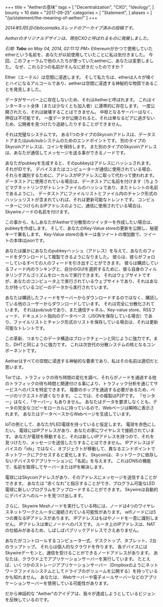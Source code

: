 +++
title = "Aetherの意味"
tags = [
    "Decentralization",
    "CXO",
    "Ideology",
]
bounty = 10
date = "2017-09-25"
categories = [
    "Statement",
]
aliases = [
	"/ja/statement/the-meaning-of-aether/"
]
+++

*2014年5月5日のbitcointalksスレッドのアーカイブ済みの投稿です。*

*Aetherのオリジナルデザインは、現在CXOと呼ばれるものに発展しました。*

*引用: **Tobo** on May 04, 2014, 02:11:12 PM*>
Ethereumがかつて使用していたetherという名前を、あなたが以前使用していたことに私は気付きました。
今回、このフォーラムで他の人たちが使っていたaetherに、あなたは変更しました。
なぜ、これら2つの名前がそんなに好きだったのですか？

Ether（エーテル）は空間に浸透します。
そして私たちは、etherは人々が嗅ぐとハイになるアルコールであり、aetherは空間に浸透する神秘的な物質であることを発見しました。

データがサーバー上に存在しないため、それはAetherと呼ばれます。
これはインターネット全体（または少なくとも加入者）に連帯的に存在します。
一度公開されたら、それは破壊することはできません。
中枢となるサーバーはなく、押収は不可能です。
一度データが公開されると、それは単なるピアに過ぎないため、公開者を見つけたり追跡したりすることができません。

それは完璧なシステムです。
ある1つのタイプのSkycoinアドレスは、データストアまたはpub/subシステムのためのエンドポイントです。
別のタイプのSkycoinアドレスは、コインを保持します。
また別のタイプのSkycoinアドレスは、あなたが通信してメッセージを送る事ができるノードです。

あなたがpubkeyを生成すると、そのpubkeyはアドレスにハッシュされます。
それがIDです。
デバイスまたはコンピューターが通信に使用されている場合、それらを識別するために、アドレスがIPアドレスに取って代わって使われます。
データストアに使用されている場合は、データストアに名前を付けます（ちょうどマグネットリンクがトレントファイルのハッシュであり、またトレントの名前であるように）。
データストアにファイルリストとファイル内のチャンク形式のハッシュリストが含まれていれば、それは更新可能なトレントです。
コンピューターにつけられるIPアドレスのように、通信に使用されている場合は、Skywireノードの名前を付けます。

この事から、もしあなたがAetherで分散型のツイッターを作成したい場合は、pubkeyを作成します。
そして、あなたのKey-Value storeの更新を公開し、秘密キーで署名します。
Key-Value storeの各キーは各ツイートの増加数で、ツイートの本体はjsonです。

あなたは誰かにあなたのpubkeyハッシュ（アドレス）を与えて、あなたのフィードをダウンロードして複製できるようになりました。
彼らは、彼らがフォローしているすべての人のフィードを引き出すことができます。
彼らは購読しているフィード内のランキングと、自分のGUIを選択するために、彼ら自身のフィルタリングアルゴリズムをローカルで実行できます。
それはウェブサイトですが、あなたのコンピュータ上で実行されているウェブサイトであり、それはあなたが持っているコピーのデータから実行されています。

あなたは購読したフィードをサーバーからダウンロードするのではなく、購読している他のユーザーからダウンロードしています。
それは完全に分散化されています。
それはpub/subであり、また通信チャネル、Key-value store、RSSフィード、ドキュメント指向のデータベース（JSONを保存している場合）であり、ファイルリストとチャンク形式のリストを保存している場合は、それは更新可能なトレントです。

この革新、つまりこのデータ構造はブロックチェーンと同じように強力です。また、DHTと同じように強力です。 これは次世代の分散システムの核となるコンポーネントです。

Aetherはすべての空間に浸透する神秘的な要素であり、私はその名前は適切だと思います。

Torでは、トラフィックの待ち時間の変化を調べ、それらがノードを通過する他のトラフィックの待ち時間と関連付ける事により、トラフィック分析を通じてサービスへのパスを特定できます。
複数のホップを通過する必要があるため、ページのリクエストが遅くなります。
ここでは、その複製はP2Pです。
「センター」はなく、「サーバー」もありません。
あなたはデータを要求しなくとも、データの完全なコピーをローカルに持っているので、Webページは瞬時に表示されます。
あなたはデータベースからWebページを生成しています。

IoTの例として、あなたがLED電球を持っていると仮定します。
電球を赤色にしたい。 電球にはIPアドレスがあり、あなたの家にワイヤレスで接続されています。
あなたが電球を移動すると、それは新しいIPアドレスを持つので、それを見つけたり、メッセージを送信したりすることはできません。
IPアドレスはデバイスの「ids」ではなく、オブジェクトが移動して、異なるエンドポイントでネットワークにアクセスすると変化します。
Skycoinは、ネットワークに依存しないデバイスやアプリケーションに「名前」を与えます。 これはDNSの機能で、名前を取得してサーバーまたはIPを解決します。

電球にはSkycoinアドレスがあり、そのアドレスにメッセージを送信することができます。
あなたは "赤くなれ"と指示することができ、プログラム可能なLED電球に新しいプログラムをアップロードすることができます。
Skywireは自動的にデバイスへのルートを見つけ出します。

さらに、Skywire Meshノードを実行している時には、ノードは4つのワイヤレスネットワークとルータに接続されている可能性があります。
wifiノードには5つの異なるIPアドレスがあります。
IPアドレスはもはやノードを一意に識別しません。
IPアドレスは単にノードへのパスです。
ルータ上のIPアドレスは、NATの仕組みがあるため、しばしばパブリックアドレスでさえありません。

あなたがコントロールするコンピュータ一式、デスクトップ、タブレット、2台のラップトップ。
それらは個人的なクラウドを作ります。
各デバイスにはSkywireデーモンと、通信を受けることができるノードアドレスがあります。
あなたは、クラウド上でアプリケーションサーバーを実行しています。
たとえば、いくつかのストレージアプリケーションサーバー（Dropboxのようにネットワークファイルシステムとしてドライブのボリュームを公開する）を持っているかも知れません。
あなたは、 Webサーバーや電子メールサーバーなどのアプリケーションサーバーを使用している可能性があります。

だから神話的な "Aether"のアイデアは、我々が達成しようとしているビジョンを反映しているのです。

